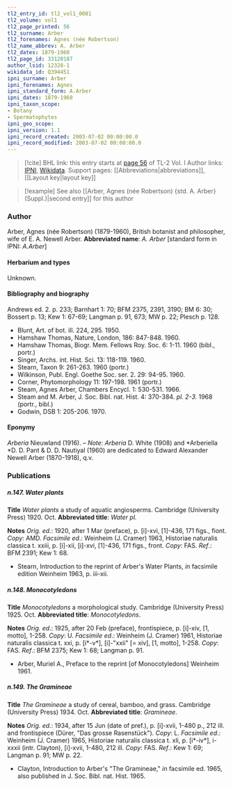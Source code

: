 ```yaml
---
tl2_entry_id: tl2_vol1_0081
tl2_volume: vol1
tl2_page_printed: 56
tl2_surname: Arber
tl2_forenames: Agnes (née Robertson)
tl2_name_abbrev: A. Arber
tl2_dates: 1879-1960
tl2_page_id: 33120187
author_lsid: 12328-1
wikidata_id: Q394451
ipni_surname: Arber
ipni_forenames: Agnes
ipni_standard_form: A.Arber
ipni_dates: 1879-1960
ipni_taxon_scope: 
- Botany
- Spermatophytes
ipni_geo_scope: 
ipni_version: 1.1
ipni_record_created: 2003-07-02 00:00:00.0
ipni_record_modified: 2003-07-02 00:00:00.0
---
```


> [!cite] BHL link: this entry starts at [page 56](https://www.biodiversitylibrary.org/page/33120187) of TL-2 Vol. I
> Author links: [IPNI](https://www.ipni.org/a/12328-1), [Wikidata](https://www.wikidata.org/wiki/Q394451). Support pages: [[Abbreviations|abbreviations]], [[Layout key|layout key]]

> [!example] See also [[Arber, Agnes (née Robertson) {std. A. Arber} (Suppl.)|second entry]] for this author

### Author

Arber, Agnes (née Robertson) (1879-1960), British botanist and philosopher, wife of E. A. Newell Arber. 
**Abbreviated name**: *A. Arber* \[standard form in IPNI: *A.Arber*\]

#### Herbarium and types

Unknown.

#### Bibliography and biography

Andrews ed. 2. p. 233; Barnhart 1: 70; BFM 2375, 2391, 3190; BM 6: 30; Bossert p. 13; Kew 1: 67-69; Langman p. 91, 673; MW p. 22; Plesch p. 128.
- Blunt, Art. of bot. ill. 224, 295. 1950.
- Hamshaw Thomas, Nature, London, 186: 847-848. 1960.
- Hamshaw Thomas, Biogr. Mem. Fellows Roy. Soc. 6: 1-11. 1960 (bibl., portr.)
- Singer, Archs. int. Hist. Sci. 13: 118-119. 1960.
- Stearn, Taxon 9: 261-263. 1960 (portr.)
- Wilkinson, Publ. Engl. Goethe Soc. ser. 2. 29: 94-95. 1960.
- Corner, Phytomorphology 11: 197-198. 1961 (portr.)
- Steam, Agnes Arber, Chambers Encycl. 1: 530-531. 1966.
- Steam and M. Arber, J. Soc. Bibl. nat. Hist. 4: 370-384. *pl. 2-3.* 1968 (portr., bibl.)
- Godwin, DSB 1: 205-206. 1970.

#### Eponymy

*Arberia* Nieuwland (1916). – *Note: Arberia* D. White (1908) and *Arberiella *D. D. Pant & D. D. Nautiyal (1960) are dedicated to Edward Alexander Newell Arber (1870-1918), q.v.

### Publications

##### n.147. Water plants

**Title**
*Water plants* a study of aquatic angiosperms. Cambridge (University Press) 1920. Oct.
**Abbreviated title**: *Water pl.*

**Notes**
*Orig. ed*.: 1920, after 1 Mar (preface), p. \[i\]-xvi, \[1\]-436, 171 figs., fiont. *Copy*: AMD.
*Facsimile ed*.: Weinheim (J. Cramer) 1963, Historiae naturalis classica t. xxiii, p. \[i\]-xii, \[i\]-xvi, \[1\]-436, 171 figs., front. *Copy*: FAS.
*Ref*.: BFM 2391; Kew 1: 68.
- Stearn, Introduction to the reprint of Arber's Water Plants, *in* facsimile edition Weinheim 1963, p. iii-xii.

##### n.148. Monocotyledons

**Title**
*Monocotyledons* a morphological study. Cambridge (University Press) 1925. Oct.
**Abbreviated title**: *Monocotyledons*.

**Notes**
*Orig. ed*.: 1925, after 20 Feb (preface), frontispiece, p. \[i\]-xiv, \[1, motto\], 1-258. *Copy*: U.
*Facsimile ed*.: Weinheim (J. Cramer) 1961, Historiae naturalis classica t. xxi, p. \[i\*-v\*\], \[i\]-"xxii" \[= xiv\], \[1, motto\], 1-258. *Copy*: FAS.
*Ref*.: BFM 2375; Kew 1: 68; Langman p. 91.
- Arber, Muriel A., Preface to the reprint \[of Monocotyledons\] Weinheim 1961.

##### n.149. The Gramineae

**Title**
*The Gramineae* a study of cereal, bamboo, and grass. Cambridge (University Press) 1934. Oct.
**Abbreviated title**: *Gramineae*.

**Notes**
*Orig. ed*.: 1934, after 15 Jun (date of pref.), p. \[i\]-xvii, 1-480 p., 212 ill. and frontispiece (Dürer, "Das grosse Rasenstück"). *Copy*: L.
*Facsimile ed*.: Weinheim (J. Cramer) 1965, Historiae naturalis classica t. xli, p. \[i\*-iv\*\], i-xxxii (intr. Clayton), \[i\]-xvii, 1-480, 212 ill. *Copy*: FAS.
*Ref*.: Kew 1: 69; Langman p. 91; MW p. 22.
- Clayton, Introduction to Arber's "The Gramineae," *in* facsimile ed. 1965, also published in J. Soc. Bibl. nat. Hist. 1965.

